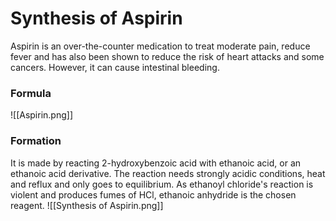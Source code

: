 # Synthesis of Aspirin
Aspirin is an over-the-counter medication to treat moderate pain, reduce fever and has also been shown to reduce the risk of heart attacks and some cancers. However, it can cause intestinal bleeding.

### Formula
![[Aspirin.png]]

### Formation
It is made by reacting 2-hydroxybenzoic acid with ethanoic acid, or an ethanoic acid derivative. 
The reaction needs strongly acidic conditions, heat and reflux and only goes to equilibrium.
As ethanoyl chloride's reaction is violent and produces fumes of HCl, ethanoic anhydride is the chosen reagent.
![[Synthesis of Aspirin.png]]